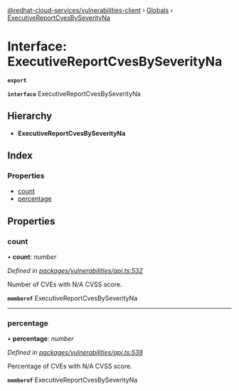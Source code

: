 [@redhat-cloud-services/vulnerabilities-client](../README.md) › [Globals](../globals.md) › [ExecutiveReportCvesBySeverityNa](executivereportcvesbyseverityna.md)

# Interface: ExecutiveReportCvesBySeverityNa

**`export`** 

**`interface`** ExecutiveReportCvesBySeverityNa

## Hierarchy

* **ExecutiveReportCvesBySeverityNa**

## Index

### Properties

* [count](executivereportcvesbyseverityna.md#count)
* [percentage](executivereportcvesbyseverityna.md#percentage)

## Properties

###  count

• **count**: *number*

*Defined in [packages/vulnerabilities/api.ts:532](https://github.com/RedHatInsights/javascript-clients/blob/master/packages/vulnerabilities/api.ts#L532)*

Number of CVEs with N/A CVSS score.

**`memberof`** ExecutiveReportCvesBySeverityNa

___

###  percentage

• **percentage**: *number*

*Defined in [packages/vulnerabilities/api.ts:538](https://github.com/RedHatInsights/javascript-clients/blob/master/packages/vulnerabilities/api.ts#L538)*

Percentage of CVEs with N/A CVSS score.

**`memberof`** ExecutiveReportCvesBySeverityNa
